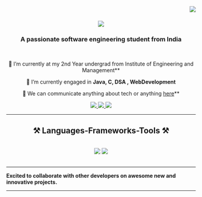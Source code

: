 <img align="right" src="https://visitor-badge.laobi.icu/badge?page_id=sefali12.sefali12" />

<h1 align="center">
    <img src="https://readme-typing-svg.herokuapp.com/?font=Righteous&size=35&center=true&vCenter=true&width=500&height=70&duration=4000&lines=Hi+There!+👋;+I'm+Sefali+Gupta!;" />
</h1>

<h3 align="center">A passionate software engineering student from India </h3>

<br/>

<div align="center">
 
 🔭 I’m currently at my 2nd Year undergrad from Institute of Engineering and Management**
 
 🌱 I’m currently engaged in  **Java, C, DSA , WebDevelopment**

💬 We can communicate anything about tech or anything [here](https://github.com/sefali12/sefali12/issues)**

 </div>
 
<div align="center"> 
  <a href="sefaligupta99@gmail.com">
    <img src="https://img.shields.io/badge/Gmail-333333?style=for-the-badge&logo=gmail&logoColor=red" />
  </a>
  <a href="https://linkedin.com/in/pedro-sales-muniz" target="_blank">
    <img src="https://img.shields.io/badge/LinkedIn-0077B5?style=for-the-badge&logo=linkedin&logoColor=white" target="_blank" />
  </a>
  <a href="https://sefali12.github.io" target="_blank">
     <img src="https://img.shields.io/badge/Portfolio-FF5722?style=for-the-badge&logo=todoist&logoColor=white" target="_blank" /> <!-- sqlite, safari, google-chrome are other good icon options -->
  </a>
</div>

 <hr/>
 
<h2 align="center">⚒️ Languages-Frameworks-Tools ⚒️</h2>
<br/>
<div align="center">
    <img src="https://skillicons.dev/icons?i=react,html,css,vscode,github,figma,git," />
    <img src="https://skillicons.dev/icons?i=python,javascript,c,java,mysql" /><br>
</div>

<br/>
<hr/>

**Excited to collaborate with other developers on awesome new and innovative projects.**



<hr/>

